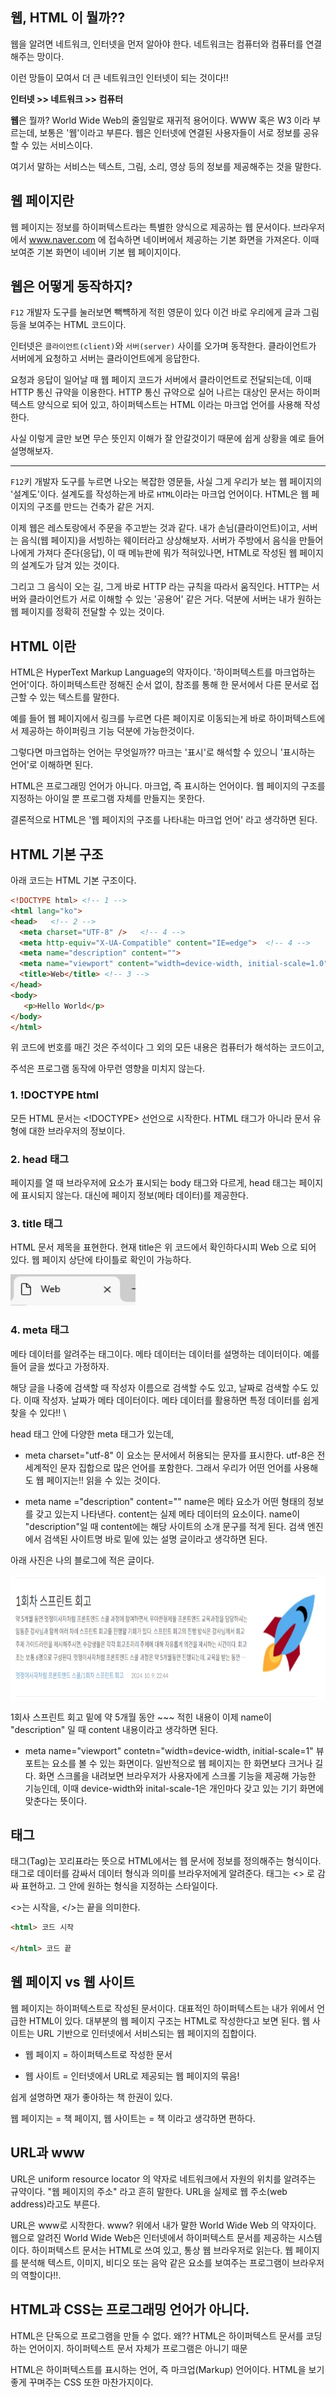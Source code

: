 ## 웹, HTML 이 뭘까??

웹을 알려면 네트워크, 인터넷을 먼저 알아야 한다. 네트워크는 컴퓨터와 컴퓨터를 연결해주는 망이다.

이런 망들이 모여서 더 큰 네트워크인 인터넷이 되는 것이다!!

**인터넷 >> 네트워크 >> 컴퓨터**

**웹**은 뭘까? World Wide Web의 줄임말로 재귀적 용어이다. WWW 혹은 W3 이라 부르는데, 보통은 '웹'이라고 부른다. 웹은 인터넷에 연결된 사용자들이 서로 정보를 공유 할 수 있는 서비스이다.

여기서 말하는 서비스는 텍스트, 그림, 소리, 영상 등의 정보를 제공해주는 것을 말한다.

## 웹 페이지란

웹 페이지는 정보를 하이퍼텍스트라는 특별한 양식으로 제공하는 웹 문서이다. 브라우저에서 www.naver.com 에 접속하면 네이버에서 제공하는 기본 화면을 가져온다. 이때 보여준 기본 화면이 네이버 기본 웹 페이지이다.

## 웹은 어떻게 동작하지? 
`F12` 개발자 도구를 눌러보면 빽뺵하게 적힌 영문이 있다 이건 바로 우리에게 글과 그림 등을 보여주는  HTML 코드이다.

인터넷은 `클라이언트(client)`와 `서버(server)` 사이를 오가며 동작한다. 클라이언트가 서버에게 요청하고 서버는 클라이언트에게 응답한다.

요청과 응답이 일어날 때 웹 페이지 코드가 서버에서 클라이언트로 전달되는데, 이때 HTTP 통신 규약을 이용한다. HTTP 통신 규약으로 실어 나르는 대상인 문서는 하이퍼텍스트 양식으로 되어 있고, 하이퍼텍스트는 HTML 이라는 마크업 언어를 사용해 작성한다.

사실 이렇게 글만 보면 무슨 뜻인지 이해가 잘 안갈것이기 때문에 쉽게 상황을 예로 들어 설명해보자.

---
`F12`키 개발자 도구를 누르면 나오는 복잡한 영문들, 사실 그게 우리가 보는 웹 페이지의 '설계도'이다. 설계도를 작성하는게 바로 `HTML`이라는 마크업 언어이다. HTML은 웹 페이지의 구조를 만드는 건축가 같은 거지.

이제 웹은 레스토랑에서 주문을 주고받는 것과 같다. 내가 손님(클라이언트)이고, 서버는 음식(웹 페이지)을 서빙하는 웨이터라고 상상해보자. 서버가 주방에서 음식을 만들어 나에게 가져다 준다(응답), 이 때 메뉴판에 뭐가 적혀있나면, HTML로 작성된 웹 페이지의 설계도가 담겨 있는 것이다.

그리고 그 음식이 오는 길, 그게 바로 HTTP 라는 규칙을 따라서 움직인다. HTTP는 서버와 클라이언트가 서로 이해할 수 있는 '공용어' 같은 거다. 덕분에 서버는 내가 원하는 웹 페이지를 정확히 전달할 수 있는 것이다.

## HTML 이란

HTML은 HyperText Markup Language의 약자이다.
'하이퍼텍스트를 마크업하는 언어'이다. 하이퍼텍스트란 정해진 순서 없이, 참조를 통해 한 문서에서 다른 문서로 접근할 수 있는 텍스트를 말한다.

예를 들어 웹 페이지에서 링크를 누르면 다른 페이지로 이동되는게 바로 하이퍼텍스트에서 제공하는 하이퍼링크 기능 덕분에 가능한것이다.

그렇다면 마크업하는 언어는 무엇일까?? 마크는 '표시'로 해석할 수 있으니 '표시하는 언어'로 이해하면 된다.

HTML은 프로그래밍 언어가 아니다. 마크업, 즉 표시하는 언어이다. 웹 페이지의 구조를 지정하는 아이일 뿐 프로그램 자체를 만들지는 못한다. 

결론적으로 HTML은 '웹 페이지의 구조를 나타내는 마크업 언어' 라고 생각하면 된다.



## HTML 기본 구조

아래 코드는 HTML 기본 구조이다. 

```html
<!DOCTYPE html> <!-- 1 -->
<html lang="ko">
<head>   <!-- 2 -->
  <meta charset="UTF-8" />   <!-- 4 -->
  <meta http-equiv="X-UA-Compatible" content="IE=edge">  <!-- 4 -->
  <meta name="description" content="">
  <meta name="viewport" content="width=device-width, initial-scale=1.0" />
  <title>Web</title> <!-- 3 -->
</head>
<body>
   <p>Hello World</p>
</body>
</html>
```

위 코드에 번호를 매긴 것은 주석이다 그 외의 모든 내용은 컴퓨터가 해석하는 코드이고,

주석은 프로그램 동작에 아무런 영향을 미치지 않는다.

### 1. !DOCTYPE html
모든 HTML 문서는 <!DOCTYPE> 선언으로 시작한다. HTML 태그가 아니라 문서 유형에 대한 브라우저의 정보이다.

### 2. head 태그

페이지를 열 때 브라우저에 요소가 표시되는 body 태그와 다르게, head 태그는 페이지에 표시되지 않는다. 대신에 페이지 정보(메타 데이터)를 제공한다.

### 3. title 태그

HTML 문서 제목을 표현한다. 현재 title은 위 코드에서 확인하다시피 Web 으로 되어 있다. 웹 페이지 상단에 타이틀로 확인이 가능하다.

<img src = "md.png" width="200" height="50">

### 4. meta 태그
메타 데이터를 알려주는 태그이다. 메타 데이터는 데이터를 설명하는 데이터이다. 예를 들어 글을 썼다고 가정하자.

해당 글을 나중에 검색할 때 작성자 이름으로 검색할 수도 있고, 날짜로 검색할 수도 있다. 이때 작성자. 날짜가 메타 데이터이다. 메타 데이터를 활용하면 특정 데이터를 쉽게 찾을 수 있다!! \

head 태그 안에 다양한 meta 태그가 있는데,

- meta charset="utf-8" 이 요소는 문서에서 허용되는 문자를 표시한다. utf-8은 전 세계적인 문자 집합으로 많은 언어를 포함한다. 그래서 우리가 어떤 언어를 사용해도 웹 페이지는!! 읽을 수 있는 것이다.

- meta name ="description" content="" name은 메타 요소가 어떤 형태의 정보를 갖고 있는지 나타낸다. content는 실제 메타 데이터의 요소이다. name이 "description"일 때 content에는 해당 사이트의 소개 문구를 적게 된다. 검색 엔진에서 검색된 사이트명 바로 밑에 있는 설명 글이라고 생각하면 된다.

아래 사진은 나의 블로그에 적은 글이다.

<img src = "meta-tag.png" width="800" height="200">

1회사 스프린트 회고 밑에  약 5개월 동안 ~~~ 적힌 내용이 이제 name이 "description" 일 때 content 내용이라고 생각하면 된다.

 - meta name="viewport" contetn="width=device-width, initial-scale=1" 뷰포트는 요소를 볼 수 있는 화면이다. 일반적으로 웹 페이지는 한 화면보다 크거나 길다. 화면 스크롤을 내려보면 브라우저가 사용자에게 스크롤 기능을 제공해 가능한 기능인데, 이때 device-width와 inital-scale-1은 개인마다 갖고 있는 기기 화면에 맞춘다는 뜻이다.



## 태그

태그(Tag)는 꼬리표라는 뜻으로 HTML에서는 웹 문서에 정보를 정의해주는 형식이다. 태그로 데이터를 감싸서 데이터 형식과 의미를 브라우저에게 알려준다. 태그는 <> 로 감싸 표현하고. 그 안에 원하는 형식을 지정하는 스타일이다.

<>는 시작을, </>는 끝을 의미한다. 

```html
<html> 코드 시작

</html> 코드 끝
```


## 웹 페이지 vs 웹 사이트

웹 페이지는 하이퍼텍스트로 작성된 문서이다. 대표적인 하이퍼텍스트는 내가 위에서 언급한 HTML이 있다.
대부분의 웹 페이지 구조는 HTML로 작성한다고 보면 된다. 웹 사이트는 URL 기반으로 인터넷에서 서비스되는 웹 페이지의 집합이다.
- 웹 페이지 = 하이퍼텍스트로 작성한 문서

- 웹 사이트 = 인터넷에서 URL로 제공되는 웹 페이지의 묶음!

쉽게 설명하면 재가 좋아하는 책 한권이 있다. 

웹 페이지는 = 책 페이지, 웹 사이트는 = 책 이라고 생각하면 편하다.

## URL과 www

URL은 uniform resource locator 의 약자로 네트워크에서 자원의 위치를 알려주는 규약이다. "웹 페이지의 주소" 라고 흔히 말한다. URL을 실제로 웹 주소(web address)라고도 부른다.

URL은 www로 시작한다. www? 위에서 내가 말한 World Wide Web 의 약자이다. 웹으로 알려진 World Wide Web은 인터넷에서 하이퍼텍스트 문서를 제공하는 시스템이다. 하이퍼텍스트 문서는 HTML로 쓰여 있고, 통상 웹 브라우저로 읽는다. 웹 페이지를 분석해 텍스트, 이미지, 비디오 또는 음악 같은 요소를 보여주는 프로그램이 브라우저의 역할이다!!.

## HTML과 CSS는 프로그래밍 언어가 아니다.

HTML은 단독으로 프로그램을 만들 수 없다. 왜?? HTML은 하이퍼텍스트 문서를 코딩하는 언어이지. 하이퍼텍스트 문서 자체가 프로그램은 아니기 때문

HTML은 하이퍼텍스트를 표시하는 언어, 즉 마크업(Markup) 언어이다. HTML을 보기 좋게 꾸며주는 CSS 또한 마찬가지이다.



